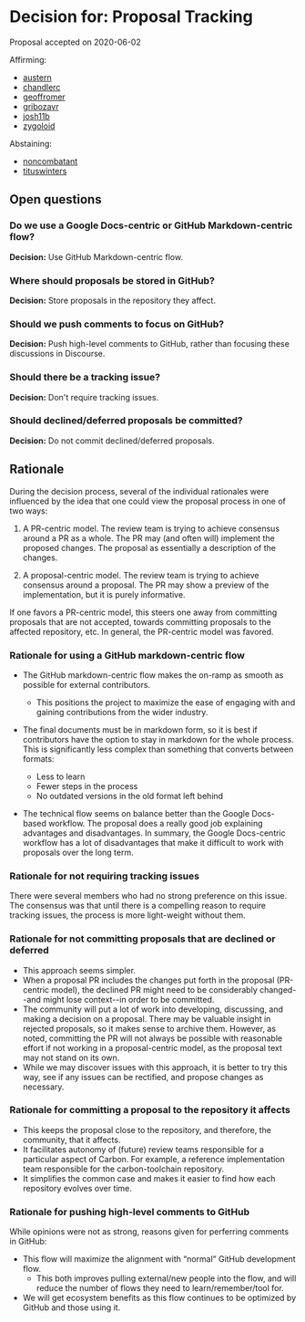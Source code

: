 # Decision for: Proposal Tracking

<!--
Part of the Carbon Language project, under the Apache License v2.0 with LLVM
Exceptions. See /LICENSE for license information.
SPDX-License-Identifier: Apache-2.0 WITH LLVM-exception
-->

Proposal accepted on 2020-06-02

Affirming:

-   [austern](https://github.com/austern)
-   [chandlerc](https://github.com/chandlerc)
-   [geoffromer](https://github.com/geoffromer)
-   [gribozavr](https://github.com/gribozavr)
-   [josh11b](https://github.com/josh11b)
-   [zygoloid](https://github.com/zygoloid)

Abstaining:

-   [noncombatant](https://github.com/noncombatant)
-   [tituswinters](https://github.com/tituswinters)

## Open questions

### Do we use a Google Docs-centric or GitHub Markdown-centric flow?

**Decision:** Use GitHub Markdown-centric flow.

### Where should proposals be stored in GitHub?

**Decision:** Store proposals in the repository they affect.

### Should we push comments to focus on GitHub?

**Decision:** Push high-level comments to GitHub, rather than focusing these
discussions in Discourse.

### Should there be a tracking issue?

**Decision:** Don't require tracking issues.

### Should declined/deferred proposals be committed?

**Decision:** Do not commit declined/deferred proposals.

## Rationale

During the decision process, several of the individual rationales were
influenced by the idea that one could view the proposal process in one of two
ways:

1.  A PR-centric model. The review team is trying to achieve consensus around a
    PR as a whole. The PR may (and often will) implement the proposed changes.
    The proposal as essentially a description of the changes.

2.  A proposal-centric model. The review team is trying to achieve consensus
    around a proposal. The PR may show a preview of the implementation, but it
    is purely informative.

If one favors a PR-centric model, this steers one away from committing proposals
that are not accepted, towards committing proposals to the affected repository,
etc. In general, the PR-centric model was favored.

### Rationale for using a GitHub markdown-centric flow

-   The GitHub markdown-centric flow makes the on-ramp as smooth as possible for
    external contributors.
    -   This positions the project to maximize the ease of engaging with and
        gaining contributions from the wider industry.
-   The final documents must be in markdown form, so it is best if contributors
    have the option to stay in markdown for the whole process. This is
    significantly less complex than something that converts between formats:

    -   Less to learn
    -   Fewer steps in the process
    -   No outdated versions in the old format left behind

-   The technical flow seems on balance better than the Google Docs-based
    workflow. The proposal does a really good job explaining advantages and
    disadvantages. In summary, the Google Docs-centric workflow has a lot of
    disadvantages that make it difficult to work with proposals over the long
    term.

### Rationale for not requiring tracking issues

There were several members who had no strong preference on this issue. The
consensus was that until there is a compelling reason to require tracking
issues, the process is more light-weight without them.

### Rationale for not committing proposals that are declined or deferred

-   This approach seems simpler.
-   When a proposal PR includes the changes put forth in the proposal
    (PR-centric model), the declined PR might need to be considerably
    changed--and might lose context--in order to be committed.
-   The community will put a lot of work into developing, discussing, and making
    a decision on a proposal. There may be valuable insight in rejected
    proposals, so it makes sense to archive them. However, as noted, committing
    the PR will not always be possible with reasonable effort if not working in
    a proposal-centric model, as the proposal text may not stand on its own.
-   While we may discover issues with this approach, it is better to try this
    way, see if any issues can be rectified, and propose changes as necessary.

### Rationale for committing a proposal to the repository it affects

-   This keeps the proposal close to the repository, and therefore, the
    community, that it affects.
-   It facilitates autonomy of (future) review teams responsible for a
    particular aspect of Carbon. For example, a reference implementation team
    responsible for the carbon-toolchain repository.
-   It simplifies the common case and makes it easier to find how each
    repository evolves over time.

### Rationale for pushing high-level comments to GitHub

While opinions were not as strong, reasons given for perferring comments in
GitHub:

-   This flow will maximize the alignment with “normal” GitHub development flow.
    -   This both improves pulling external/new people into the flow, and will
        reduce the number of flows they need to learn/remember/tool for.
-   We will get ecosystem benefits as this flow continues to be optimized by
    GitHub and those using it.
